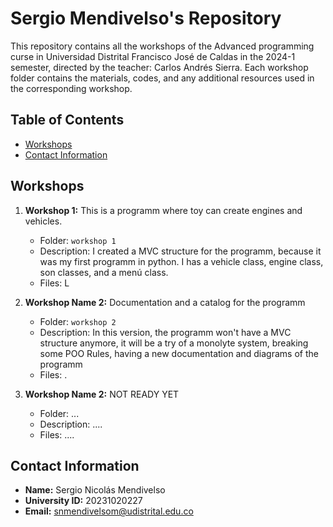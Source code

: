 # Sergio Mendivelso's Repository

This repository contains all the workshops of the Advanced programming curse in Universidad Distrital Francisco José de Caldas in the 2024-1 semester, directed by the teacher: Carlos Andrés Sierra. 
Each workshop folder contains the materials, codes, and any additional resources used in the corresponding workshop.

## Table of Contents

- [Workshops](#workshops)
- [Contact Information](#contact-information)

## Workshops

1. **Workshop 1:** This is a programm where toy can create engines and vehicles.
    - Folder: `workshop 1`
    - Description: I created a MVC structure for the programm, because it was my first programm in python. I has a vehicle class, engine class, son classes, and a menú class.
    - Files: L

2. **Workshop Name 2:** Documentation and a catalog for the programm
    - Folder: `workshop 2`
    - Description: In this version, the programm won't have a MVC structure anymore, it will be a try of a monolyte system, breaking some POO Rules, having a new documentation and diagrams of the programm
    - Files: .

2. **Workshop Name 2:** NOT READY YET
    - Folder: ...
    - Description: ....
    - Files: ....

   
## Contact Information

- **Name:** Sergio Nicolás Mendivelso
- **University ID:** 20231020227
- **Email:** snmendivelsom@udistrital.edu.co
